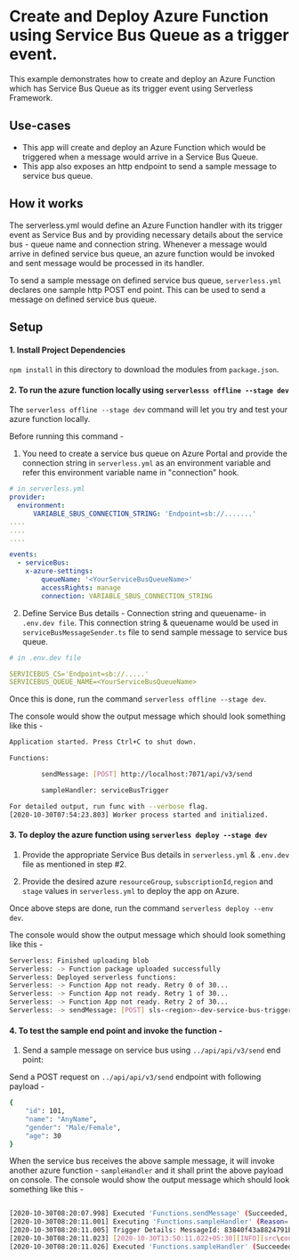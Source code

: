 <!--
title: 'Using Azure Service Queue to trigger Azure Function'
description: 'This example demonstrates how to trigger an Azure function when a message arrives in Service Bus Queue'
layout: Doc
framework: v1
platform: AZURE
language: typescript
authorLink: 'https://github.com/Kurshit'
authorName: 'Kurshit Kukreja'
authorAvatar: 'https://avatars0.githubusercontent.com/u/30333780?s=400&u=53af20c512014f0b7250ed6ac003be1c5cfbddd7&v=4'
-->
# Create and Deploy Azure Function using Service Bus Queue as a trigger event.

This example demonstrates how to create and deploy an Azure Function which has Service Bus Queue as its trigger event using Serverless Framework.

## Use-cases

- This app will create and deploy an Azure Function which would be triggered when a message would arrive in a Service Bus Queue.
- This app also exposes an http endpoint to send a sample message to service bus queue.

## How it works

The serverless.yml would define an Azure Function handler with its trigger event as Service Bus and by providing necessary details about the service bus - queue name and connection string. Whenever a message would arrive in defined service bus queue, an azure function would be invoked and sent message would be processed in its handler.

To send a sample message on defined service bus queue, `serverless.yml` declares one sample http POST end point. This can be used to send a message on defined service bus queue.


## Setup

#### 1. Install Project Dependencies
`npm install` in this directory to download the modules from `package.json`.

#### 2.  To run the azure function locally using `serverlesss offline --stage dev`

The `serverless offline --stage dev` command will let you try and test your azure function locally.

Before running this command -
1.  You need to create a service bus queue on Azure Portal and provide the connection string in `serverless.yml` as an environment variable and refer this environment variable name in "connection" hook.

```yml
# in serverless.yml
provider:
  environment:
	  VARIABLE_SBUS_CONNECTION_STRING: 'Endpoint=sb://.......'
....
....
....

events:
  - serviceBus:
	x-azure-settings:
		queueName: '<YourServiceBusQueueName>'
		accessRights: manage
		connection: VARIABLE_SBUS_CONNECTION_STRING
```
2. Define Service Bus details - Connection string and queuename-  in `.env.dev file`. This connection string  & queuename would be used in `serviceBusMessageSender.ts` file to send sample message to service bus queue.

```yml
# in .env.dev file

SERVICEBUS_CS='Endpoint=sb://.....'
SERVICEBUS_QUEUE_NAME=<YourServiceBusQueueName>
```
Once this is done, run the command `serverless offline --stage dev`.

The console would show the output message which should look something like this - 

```bash
Application started. Press Ctrl+C to shut down.

Functions:

        sendMessage: [POST] http://localhost:7071/api/v3/send

        sampleHandler: serviceBusTrigger

For detailed output, run func with --verbose flag.
[2020-10-30T07:54:23.803] Worker process started and initialized.
```

####  3. To deploy the azure function using `serverless deploy --stage dev`

1. Provide the appropriate Service Bus details in `serverless.yml` & `.env.dev` file as mentioned in step #2.

2. Provide the desired azure `resourceGroup`, `subscriptionId`,`region` and `stage` values in `serverless.yml` to deploy the app on Azure.

Once above steps are done, run the command `serverless deploy --env dev`.

The console would show the output message which should look something like this - 

```bash
Serverless: Finished uploading blob
Serverless: -> Function package uploaded successfully
Serverless: Deployed serverless functions:
Serverless: -> Function App not ready. Retry 0 of 30...
Serverless: -> Function App not ready. Retry 1 of 30...
Serverless: -> Function App not ready. Retry 2 of 30...
Serverless: -> sendMessage: [POST] sls-<region>-dev-service-bus-trigger-example.azurewebsites.net/api/api/v3/send
```
####  4. To test the sample end point and invoke the function -

1. Send a sample message on service bus using `../api/api/v3/send` end point: 

Send a POST request on `../api/api/v3/send` endpoint with following payload - 

```bash
{
    "id": 101,
    "name": "AnyName",
    "gender": "Male/Female",
    "age": 30
}

```

When the service bus receives the above sample message, it will invoke another azure function - `sampleHandler` and it shall print the above payload on console.
The console would show the output message which should look something like this -

```bash

[2020-10-30T08:20:07.998] Executed 'Functions.sendMessage' (Succeeded, Id=f08ed5e7-5bd2-4c7c-8054-e23cad3dbb82, Duration=317ms)
[2020-10-30T08:20:11.001] Executing 'Functions.sampleHandler' (Reason='New ServiceBus message detected on 'myqueuename'.', Id=abbb78d1-a19c-4ea7-b8a7-3ae6e9c6e66d)
[2020-10-30T08:20:11.005] Trigger Details: MessageId: 83840f43a8824791bc2c9624d68ea1c2, DeliveryCount: 2, EnqueuedTime: 10/30/2020 8:20:10 AM, LockedUntil: 10/30/2020 8:20:40 AM, SessionId: (null)
[2020-10-30T08:20:11.023] [2020-10-30T13:50:11.022+05:30][INFO][src\controller\triggerFunctionController.ts]: Azure function has been trigged with message {"id":10,"name":"Kurshit","gender":"Male","age":27} in service bus
[2020-10-30T08:20:11.026] Executed 'Functions.sampleHandler' (Succeeded, Id=abbb78d1-a19c-4ea7-b8a7-3ae6e9c6e66d, Duration=39ms)

```